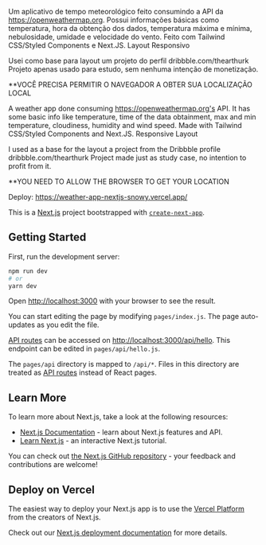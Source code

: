 Um aplicativo de tempo meteorológico feito consumindo a API da https://openweathermap.org.
Possui informações básicas como temperatura, hora da obtenção dos dados, temperatura máxima e mínima, nebulosidade, umidade e velocidade do vento.
Feito com Tailwind CSS/Styled Components e Next.JS.
Layout Responsivo


Usei como base para layout um projeto do perfil dribbble.com/thearthurk
Projeto apenas usado para estudo, sem nenhuma intenção de monetização.

**VOCÊ PRECISA PERMITIR O NAVEGADOR A OBTER SUA LOCALIZAÇÃO LOCAL

A weather app done consuming https://openweathermap.org's API.
It has some basic info like temperature, time of the data obtainment, max and min temperature, cloudiness, humidity and wind speed.
Made with Tailwind CSS/Styled Components and Next.JS.
Responsive Layout

I used as a base for the layout a project from the Dribbble profile dribbble.com/thearthurk
Project made just as study case, no intention to profit from it.

**YOU NEED TO ALLOW THE BROWSER TO GET YOUR LOCATION

Deploy: https://weather-app-nextjs-snowy.vercel.app/


This is a [Next.js](https://nextjs.org/) project bootstrapped with [`create-next-app`](https://github.com/vercel/next.js/tree/canary/packages/create-next-app).

## Getting Started

First, run the development server:

```bash
npm run dev
# or
yarn dev
```

Open [http://localhost:3000](http://localhost:3000) with your browser to see the result.

You can start editing the page by modifying `pages/index.js`. The page auto-updates as you edit the file.

[API routes](https://nextjs.org/docs/api-routes/introduction) can be accessed on [http://localhost:3000/api/hello](http://localhost:3000/api/hello). This endpoint can be edited in `pages/api/hello.js`.

The `pages/api` directory is mapped to `/api/*`. Files in this directory are treated as [API routes](https://nextjs.org/docs/api-routes/introduction) instead of React pages.

## Learn More

To learn more about Next.js, take a look at the following resources:

- [Next.js Documentation](https://nextjs.org/docs) - learn about Next.js features and API.
- [Learn Next.js](https://nextjs.org/learn) - an interactive Next.js tutorial.

You can check out [the Next.js GitHub repository](https://github.com/vercel/next.js/) - your feedback and contributions are welcome!

## Deploy on Vercel

The easiest way to deploy your Next.js app is to use the [Vercel Platform](https://vercel.com/new?utm_medium=default-template&filter=next.js&utm_source=create-next-app&utm_campaign=create-next-app-readme) from the creators of Next.js.

Check out our [Next.js deployment documentation](https://nextjs.org/docs/deployment) for more details.
